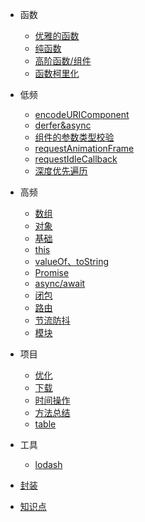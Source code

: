 

- 函数
  - [优雅的函数](/src/0200/0210/0201.md)
  - [纯函数](/src/0100/0130/0027.md)
  - [高阶函数/组件](/src/0100/0120/0018.md)
  - [函数柯里化](/src/0100/0130/0023.md)

- 低频
  - [encodeURIComponent](/src/0100/0110/0007.md)
  - [derfer&async](/src/0100/0120/0017.md)
  - [组件的参数类型校验](/src/0100/0120/0019.md)
  - [requestAnimationFrame](/src/0100/0130/0024.md)
  - [requestIdleCallback](/src/0100/0130/0025.md)
  - [深度优先遍历](/src/0100/0130/0030.md)

- 高频
  - [数组](/src/0100/0120/0013.md)
  - [对象](/src/0100/0120/0016.md)
  - [基础](/src/0100/0140/0033.md)
  - [this](/src/0100/0110/0001.md)
  - [valueOf、toString](/src/0100/0120/0014.md)
  - [Promise](/src/0100/0110/0006.md)
  - [async/await](/src/0100/0130/0021.md)
  - [闭包](/src/0100/0130/0022.md)
  - [路由](/src/0100/0120/0012.md)
  - [节流防抖](/src/0100/0120/0015.md)
  - [模块](/src/0100/0130/0026.md)
  
- 项目
  - [优化](/src/0100/0130//0029.md)
  - [下载](/src/0100/0110/0002.md)
  - [时间操作](/src/0100/0110/0009.md)
  - [方法总结](/src/0100/0120/0020.md)
  - [table](/src/0100/0140/0031.md)

- 工具
  - [lodash](/src/0100/0110/0010.md)

- [封装](/src/0100/0140/0032.md)

- [知识点](/src/0100/0120/0011.md)